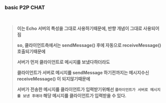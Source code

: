 ### basic P2P CHAT

<br>

> **이는 Echo 서버의 특성을 그대로 사용하기때문에, 반향 개념이 그대로 사용되어짐**
> 
> **so, 클라이언트측에서는 sendMessage() 후에 자동으로 receiveMessage() 호출되기때문에**
> 
> **서버가 먼저 클라이언트로 메시지를 보냈다하더라도**
> 
> **클라이언트가 서버로 메시지를 sendMessage 하기전까지는 메시지수신 receiveMessage() 이 되지않기때문에**
> 
> **서버가 전송한 메시지를 클라이언트가 입력받기위해선 `클라이언트가 서버로 메시지를 보낸 후에야` 해당 메시지를 클라이언트가 입력받을 수 있다.**
> 
